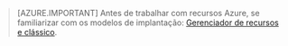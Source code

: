 > [AZURE.IMPORTANT] Antes de trabalhar com recursos Azure, se familiarizar com os modelos de implantação: [Gerenciador de recursos e clássico](../articles/resource-manager-deployment-model.md).